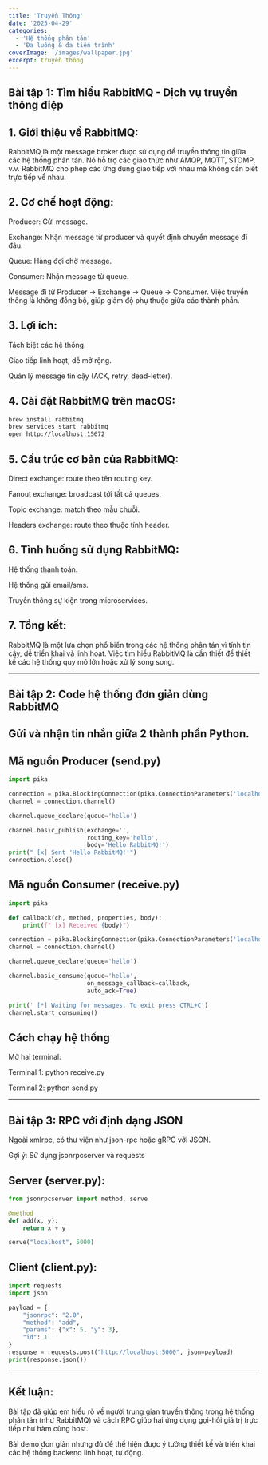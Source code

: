 ```yaml
---
title: 'Truyền Thông'
date: '2025-04-29'
categories:
  - 'Hệ thống phân tán'
  - 'Đa luồng & đa tiến trình'
coverImage: '/images/wallpaper.jpg'
excerpt: truyền thông
---
```


## Bài tập 1: Tìm hiểu RabbitMQ - Dịch vụ truyền thông điệp

## 1. Giới thiệu về RabbitMQ:

RabbitMQ là một message broker được sử dụng để truyền thông tin giữa các hệ thống phân tán. Nó hỗ trợ các giao thức như AMQP, MQTT, STOMP, v.v. RabbitMQ cho phép các ứng dụng giao tiếp với nhau mà không cần biết trực tiếp về nhau.

## 2. Cơ chế hoạt động:

Producer: Gửi message.

Exchange: Nhận message từ producer và quyết định chuyển message đi đâu.

Queue: Hàng đợi chờ message.

Consumer: Nhận message từ queue.

Message đi từ Producer → Exchange → Queue → Consumer. Việc truyền thông là không đồng bộ, giúp giảm độ phụ thuộc giữa các thành phần.

## 3. Lợi ích:

Tách biệt các hệ thống.

Giao tiếp linh hoạt, dễ mở rộng.

Quản lý message tin cậy (ACK, retry, dead-letter).

## 4. Cài đặt RabbitMQ trên macOS:

```bash
brew install rabbitmq
brew services start rabbitmq
open http://localhost:15672
```

## 5. Cấu trúc cơ bản của RabbitMQ:

Direct exchange: route theo tên routing key.

Fanout exchange: broadcast tới tất cả queues.

Topic exchange: match theo mẫu chuỗi.

Headers exchange: route theo thuộc tính header.

## 6. Tình huống sử dụng RabbitMQ:

Hệ thống thanh toán.

Hệ thống gửi email/sms.

Truyền thông sự kiện trong microservices.

## 7. Tổng kết:

RabbitMQ là một lựa chọn phổ biến trong các hệ thống phân tán vì tính tin cậy, dễ triển khai và linh hoạt. Việc tìm hiểu RabbitMQ là cần thiết để thiết kế các hệ thống quy mô lớn hoặc xử lý song song.

---

## Bài tập 2: Code hệ thống đơn giản dùng RabbitMQ

## Gửi và nhận tin nhắn giữa 2 thành phần Python.

## Mã nguồn Producer (send.py)

```python
import pika

connection = pika.BlockingConnection(pika.ConnectionParameters('localhost'))
channel = connection.channel()

channel.queue_declare(queue='hello')

channel.basic_publish(exchange='',
                      routing_key='hello',
                      body='Hello RabbitMQ!')
print(" [x] Sent 'Hello RabbitMQ!'")
connection.close()
```

## Mã nguồn Consumer (receive.py)

```python
import pika

def callback(ch, method, properties, body):
    print(f" [x] Received {body}")

connection = pika.BlockingConnection(pika.ConnectionParameters('localhost'))
channel = connection.channel()

channel.queue_declare(queue='hello')

channel.basic_consume(queue='hello',
                      on_message_callback=callback,
                      auto_ack=True)

print(' [*] Waiting for messages. To exit press CTRL+C')
channel.start_consuming()
```

## Cách chạy hệ thống

Mở hai terminal:

Terminal 1: python receive.py

Terminal 2: python send.py

---

## Bài tập 3: RPC với định dạng JSON

Ngoài xmlrpc, có thư viện như json-rpc hoặc gRPC với JSON.

Gợi ý: Sử dụng jsonrpcserver và requests

## Server (server.py):

```python
from jsonrpcserver import method, serve

@method
def add(x, y):
    return x + y

serve("localhost", 5000)
```

## Client (client.py):

```python
import requests
import json

payload = {
    "jsonrpc": "2.0",
    "method": "add",
    "params": {"x": 5, "y": 3},
    "id": 1
}
response = requests.post("http://localhost:5000", json=payload)
print(response.json())
```

---

## Kết luận:

Bài tập đã giúp em hiểu rõ về người trung gian truyền thông trong hệ thống phân tán (như RabbitMQ) và cách RPC giúp hai ứng dụng gọi-hồi giá trị trực tiếp như hàm cùng host.

Bài demo đơn giản nhưng đủ để thể hiện được ý tưởng thiết kế và triển khai các hệ thống backend linh hoạt, tự động.
